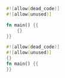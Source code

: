 ```rust ,skt-main
#![allow(dead_code)]
#![allow(unused)]

fn main() {{
    {}
}}
```

```rust ,skt-default
#![allow(dead_code)]
#![allow(unused)]
{} 
fn main() {{
}}
```